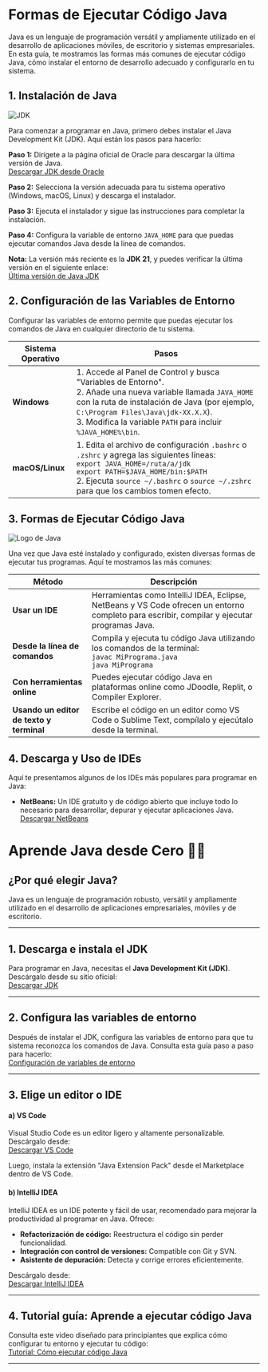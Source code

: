 # Formas de Ejecutar Código Java

Java es un lenguaje de programación versátil y ampliamente utilizado en el desarrollo de aplicaciones móviles, de escritorio y sistemas empresariales. En esta guía, te mostramos las formas más comunes de ejecutar código Java, cómo instalar el entorno de desarrollo adecuado y configurarlo en tu sistema.

## 1. Instalación de Java

![JDK](https://www.codtronic.com/wp-content/uploads/2022/10/jdk.png)

Para comenzar a programar en Java, primero debes instalar el Java Development Kit (JDK). Aquí están los pasos para hacerlo:

**Paso 1:** Dirígete a la página oficial de Oracle para descargar la última versión de Java.  
[Descargar JDK desde Oracle](https://www.oracle.com/java/technologies/javase-downloads.html)

**Paso 2:** Selecciona la versión adecuada para tu sistema operativo (Windows, macOS, Linux) y descarga el instalador.

**Paso 3:** Ejecuta el instalador y sigue las instrucciones para completar la instalación.

**Paso 4:** Configura la variable de entorno `JAVA_HOME` para que puedas ejecutar comandos Java desde la línea de comandos.

**Nota:** La versión más reciente es la **JDK 21**, y puedes verificar la última versión en el siguiente enlace:  
[Última versión de Java JDK](https://www.oracle.com/java/technologies/javase-downloads.html)

## 2. Configuración de las Variables de Entorno

Configurar las variables de entorno permite que puedas ejecutar los comandos de Java en cualquier directorio de tu sistema.

| Sistema Operativo | Pasos |
|--------------------|-------|
| **Windows**        | 1. Accede al Panel de Control y busca "Variables de Entorno".<br>2. Añade una nueva variable llamada `JAVA_HOME` con la ruta de instalación de Java (por ejemplo, `C:\Program Files\Java\jdk-XX.X.X`).<br>3. Modifica la variable `PATH` para incluir `%JAVA_HOME%\bin`. |
| **macOS/Linux**    | 1. Edita el archivo de configuración `.bashrc` o `.zshrc` y agrega las siguientes líneas:<br> `export JAVA_HOME=/ruta/a/jdk`<br>`export PATH=$JAVA_HOME/bin:$PATH`<br>2. Ejecuta `source ~/.bashrc` o `source ~/.zshrc` para que los cambios tomen efecto. |

## 3. Formas de Ejecutar Código Java

![Logo de Java](https://desarrolloweb.com/storage/collection_images/actual/0wLchbKtPUumIKGjaGAVPYQT2ADz20xQMkjyTUBY.jpg)

Una vez que Java esté instalado y configurado, existen diversas formas de ejecutar tus programas. Aquí te mostramos las más comunes:

| Método                     | Descripción                                                                 |
|----------------------------|-----------------------------------------------------------------------------|
| **Usar un IDE**            | Herramientas como IntelliJ IDEA, Eclipse, NetBeans y VS Code ofrecen un entorno completo para escribir, compilar y ejecutar programas Java. |
| **Desde la línea de comandos** | Compila y ejecuta tu código Java utilizando los comandos de la terminal:<br>`javac MiPrograma.java`<br>`java MiPrograma` |
| **Con herramientas online** | Puedes ejecutar código Java en plataformas online como JDoodle, Replit, o Compiler Explorer. |
| **Usando un editor de texto y terminal** | Escribe el código en un editor como VS Code o Sublime Text, compílalo y ejecútalo desde la terminal. |

## 4. Descarga y Uso de IDEs

Aquí te presentamos algunos de los IDEs más populares para programar en Java:

- **NetBeans:** Un IDE gratuito y de código abierto que incluye todo lo necesario para desarrollar, depurar y ejecutar aplicaciones Java.  
  [Descargar NetBeans](https://netbeans.apache.org/download/index.html)

# Aprende Java desde Cero 🚀✨

## ¿Por qué elegir Java?  
Java es un lenguaje de programación robusto, versátil y ampliamente utilizado en el desarrollo de aplicaciones empresariales, móviles y de escritorio.

---

## 1. Descarga e instala el JDK  
Para programar en Java, necesitas el **Java Development Kit (JDK)**. Descárgalo desde su sitio oficial:  
[Descargar JDK](https://www.oracle.com/java/technologies/javase-downloads.html)

---

## 2. Configura las variables de entorno  
Después de instalar el JDK, configura las variables de entorno para que tu sistema reconozca los comandos de Java. Consulta esta guía paso a paso para hacerlo:  
[Configuración de variables de entorno](https://www.oracle.com/java/technologies/javase-jdk-installation-guide.html)

---

## 3. Elige un editor o IDE  
#### a) VS Code  
Visual Studio Code es un editor ligero y altamente personalizable. Descárgalo desde:  
[Descargar VS Code](https://code.visualstudio.com/)  

Luego, instala la extensión "Java Extension Pack" desde el Marketplace dentro de VS Code.

#### b) IntelliJ IDEA  
IntelliJ IDEA es un IDE potente y fácil de usar, recomendado para mejorar la productividad al programar en Java. Ofrece:  
- **Refactorización de código:** Reestructura el código sin perder funcionalidad.  
- **Integración con control de versiones:** Compatible con Git y SVN.  
- **Asistente de depuración:** Detecta y corrige errores eficientemente.  

Descárgalo desde:  
[Descargar IntelliJ IDEA](https://www.jetbrains.com/idea/download/)

---

## 4. Tutorial guía: Aprende a ejecutar código Java  
Consulta este video diseñado para principiantes que explica cómo configurar tu entorno y ejecutar tu código:  
[Tutorial: Cómo ejecutar código Java](https://www.youtube.com/watch?v=4WKo13f2Qpc)

---

